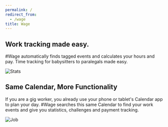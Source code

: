 ```yaml
---
permalink: /
redirect_from:
  - /wage
title: Wage
---
```

## Work tracking made easy.
#Wage automatically finds tagged events and calculates your hours and pay. Time tracking for babysitters to paralegals made easy.

![Stats](/assets/images/stats.png)

## Same Calendar, More Functionality
If you are a gig worker, you already use your phone or tablet's Calendar app to plan your day. #Wage searches this same Calendar to find your work events and give you statistics, challenges and payment tracking.

![Job](/assets/images/job.png)
